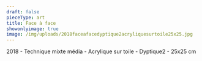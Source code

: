 ```yaml
---
draft: false
pieceType: art
title: Face à face
showonlyimage: true
image: /img/uploads/2018faceafacedyptique2acryliquesurtoile25x25.jpg
---
```

2018 - Technique mixte média - Acrylique sur toile - Dyptique2 - 25x25 cm
